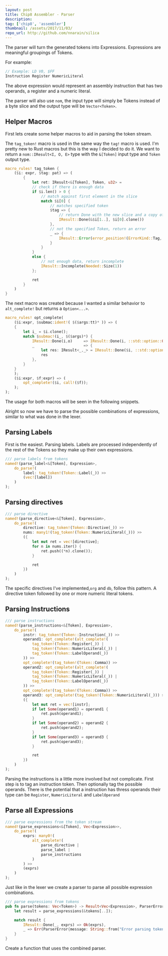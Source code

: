 ```yaml
---
layout: post
title: Chip8 Assembler - Parser
description: 
tag: ['chip8', 'assembler']
thumbnail: /assets/2017/11/03/
repo_url: http://github.com/nnarain/silica
---
```


The parser will turn the generated tokens into Expressions. Expressions are meaningful groupings of Tokens.

For example:

```rust
// Example: LD V0, $FF
Instruction Register NumericLiteral
```

The above expression would represent an assembly instruction that has two operands, a register and a numeric literal.

The parser will also use `nom`, the input type will simply be Tokens instead of a byte slice and the output type will be `Vector<Token>`.

Helper Macros
-------------

First lets create some helper macros to aid in parsing the token stream.

The `tag_token!` macro is used in the same way the `tag!` macro is used. I'm pretty new to Rust macros but this is the way I decided to do it. We want to return a `nom::IResult<I, O, E>` type with the `&[Token]` input type and `Token` output type.

```rust
macro_rules! tag_token {
    ($i: expr, $tag: pat) => (
        {
            let ret: IResult<&[Token], Token, u32> = 
            // check if there is enough data
            if $i.len() > 0 {
                // match against first element in the slice
                match $i[0] {
                    // matches specified token
                    $tag => {
                        // return Done with the new slice and a copy of the Token
                        IResult::Done(&$i[1..], $i[0].clone())
                    },
                    // not the specified Token, return an error
                    _ => {
                        IResult::Error(error_position!(ErrorKind::Tag, $i))
                    }
                }
            }
            else {
                // not enough data, return incomplete
                IResult::Incomplete(Needed::Size(1))
            };

            ret
        }
    )
}
```

The next macro was created because I wanted a similar behavior to `alt_complete!` but returns a `Option<...>`.

```rust
macro_rules! opt_complete(
    ($i:expr, $submac:ident!( $($args:tt)* )) => (
    {
        let i_ = $i.clone();
        match $submac!(i_, $($args)*) {
            IResult::Done(i,o)     => IResult::Done(i, ::std::option::Option::Some(o)),
            _                      => {
                let res: IResult<_,_> = IResult::Done($i, ::std::option::Option::None);
                res
            },
        }
    }
    );
    ($i:expr, $f:expr) => (
        opt_complete!($i, call!($f));
    );
);
```

The usage for both macros will be seen in the following snippets.

Alright so now we have to parse the possible combinations of expressions, similar to what was done in the lexer.

Parsing Labels
--------------

First is the easiest. Parsing labels. Labels are processed independently of the rest of the Tokens so they make up their own expressions.

```rust
/// parse labels from tokens
named!(parse_label<&[Token], Expression>,
    do_parse!(
        label: tag_token!(Token::Label(_)) >>
        (vec![label])
    )    
);
```

Parsing directives
------------------

```rust
/// parse directive
named!(parse_directive<&[Token], Expression>,
    do_parse!(
        directive: tag_token!(Token::Directive(_)) >>
        nums: many1!(tag_token!(Token::NumericLiteral(_))) >>
        ({
            let mut ret = vec![directive];
            for n in nums.iter() {
                ret.push((*n).clone());
            }

            ret
        })
    )
);
```

The specific directives I've implemented,`org` and `db`, follow this pattern. A directive token followed by one or more numeric literal tokens.

Parsing Instructions
--------------------

```rust
/// parse instructions
named!(parse_instructions<&[Token], Expression>,
    do_parse!(
        instr: tag_token!(Token::Instruction(_)) >>
        operand1: opt_complete!(alt_complete!(
            tag_token!(Token::Register(_)) |
            tag_token!(Token::NumericLiteral(_)) |
            tag_token!(Token::LabelOperand(_))
        )) >>
        opt_complete!(tag_token!(Token::Comma)) >>
        operand2: opt_complete!(alt_complete!(
            tag_token!(Token::Register(_)) |
            tag_token!(Token::NumericLiteral(_)) |
            tag_token!(Token::LabelOperand(_))
        )) >>
        opt_complete!(tag_token!(Token::Comma)) >>
        operand3: opt_complete!(tag_token!(Token::NumericLiteral(_))) >>
        ({
            let mut ret = vec![instr];
            if let Some(operand1) = operand1 {
                ret.push(operand1);
            }
            if let Some(operand2) = operand2 {
                ret.push(operand2);
            }
            if let Some(operand3) = operand3 {
                ret.push(operand3);
            }

            ret
        })
    )
);
```

Parsing the instructions is a little more involved but not complicate. First step is to tag an instruction token. Then optionally tag the possible operands. There is the potential that a instruction has thress operands their type can be `Register`, `NumericLiteral` and `LabelOperand`

Parse all Expressions
---------------------

```rust
/// parse expressions from the token stream
named!(parse_expressions<&[Token], Vec<Expression>>,
    do_parse!(
        exprs: many0!(
            alt_complete!(
                parse_directive |
                parse_label |
                parse_instructions
            )
        ) >>
        (exprs)
    )
);
```

Just like in the lexer we create a parser to parse all possible expression combinations.

```rust
/// parse expressions from tokens
pub fn parse(tokens: Vec<Token>) -> Result<Vec<Expression>, ParserError> {
    let result = parse_expressions(&tokens[..]);

    match result {
        IResult::Done(_, exprs) => Ok(exprs),
        _ => Err(ParserError{message: String::from("Error parsing tokens")})
    }
}
```

Create a function that uses the combined parser.